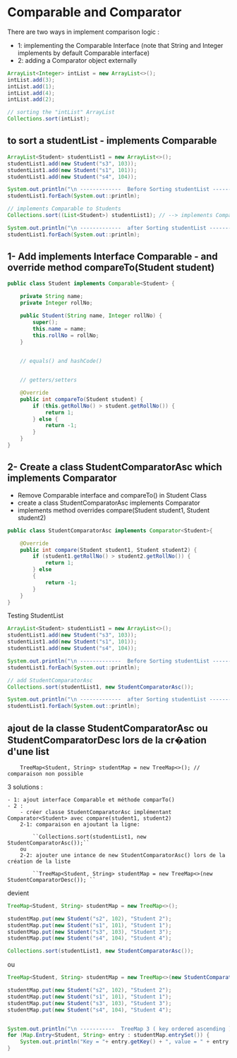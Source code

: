 # Comparable and Comparator

There are two ways in implement comparison logic :

- 1: implementing the Comparable Interface 
    (note that String and Integer implements by default Comparable interface)
- 2: adding a Comparator object externally

````java
ArrayList<Integer> intList = new ArrayList<>();
intList.add(3);
intList.add(1);
intList.add(4);
intList.add(2);

// sorting the "intList" ArrayList
Collections.sort(intList);
````

## to sort a studentList - implements Comparable

````java
ArrayList<Student> studentList1 = new ArrayList<>();
studentList1.add(new Student("s3", 103));
studentList1.add(new Student("s1", 101));
studentList1.add(new Student("s4", 104));

System.out.println("\n -------------  Before Sorting studentList ------------------");
studentList1.forEach(System.out::println);

// implements Comparable to Students
Collections.sort((List<Student>) studentList1); // --> implements Comparable with compareTo method

System.out.println("\n -------------  after Sorting studentList ------------------");
studentList1.forEach(System.out::println);
````		
		
## 1- Add implements Interface Comparable - and override method compareTo(Student student)

````java
public class Student implements Comparable<Student> {

	private String name;
	private Integer rollNo;

	public Student(String name, Integer rollNo) {
		super();
		this.name = name;
		this.rollNo = rollNo;
	}
	

	// equals() and hashCode()


	// getters/setters

	@Override
	public int compareTo(Student student) {
		if (this.getRollNo() > student.getRollNo()) {
			return 1;
		} else {
			return -1;
		}
	}
}	
````

## 2- Create a class StudentComparatorAsc which implements Comparator

- Remove Comparable interface and compareTo() in Student Class
- create a class StudentComparatorAsc implements Comparator<Student>
- implements method overrides compare(Student student1, Student student2)

````java
public class StudentComparatorAsc implements Comparator<Student>{

	@Override
	public int compare(Student student1, Student student2) {
		if (student1.getRollNo() > student2.getRollNo()) {
			return 1;
		} else 
		{
			return -1;
		}
	}
}
````

Testing StudentList

````java
ArrayList<Student> studentList1 = new ArrayList<>();
studentList1.add(new Student("s3", 103));
studentList1.add(new Student("s1", 101));
studentList1.add(new Student("s4", 104));

System.out.println("\n -------------  Before Sorting studentList ------------------");
studentList1.forEach(System.out::println);

// add StudentComparatorAsc
Collections.sort(studentList1, new StudentComparatorAsc());

System.out.println("\n -------------  after Sorting studentList ------------------");
studentList1.forEach(System.out::println);
````

## ajout de la classe StudentComparatorAsc ou StudentComparatorDesc lors de la cr�ation d'une list


		TreeMap<Student, String> studentMap = new TreeMap<>(); // comparaison non possible
		
3 solutions :

	- 1: ajout interface Comparable et méthode comparTo()
	- 2 :
		- créer classe StudentComparatorAsc implémentant Comparator<Student> avec compare(student1, student2)
		2-1: comparaison en ajoutant la ligne:
		
			``Collections.sort(studentList1, new StudentComparatorAsc());``
		ou
		2-2: ajouter une intance de new StudentComparatorAsc() lors de la création de la liste
		
			``TreeMap<Student, String> studentMap = new TreeMap<>(new StudentComparatorDesc());	``				
		
devient

````java
TreeMap<Student, String> studentMap = new TreeMap<>();

studentMap.put(new Student("s2", 102), "Student 2");
studentMap.put(new Student("s1", 101), "Student 1");
studentMap.put(new Student("s3", 103), "Student 3");
studentMap.put(new Student("s4", 104), "Student 4");

Collections.sort(studentList1, new StudentComparatorAsc());
````

ou

````java
TreeMap<Student, String> studentMap = new TreeMap<>(new StudentComparatorDesc());

studentMap.put(new Student("s2", 102), "Student 2");
studentMap.put(new Student("s1", 101), "Student 1");
studentMap.put(new Student("s3", 103), "Student 3");
studentMap.put(new Student("s4", 104), "Student 4");


System.out.println("\n -----------  TreeMap 3 ( key ordered ascending )  ----------------"); 
for (Map.Entry<Student, String> entry : studentMap.entrySet()) {
	System.out.println("Key = "+ entry.getKey() + ", value = " + entry.getValue()); 
} 					
````
